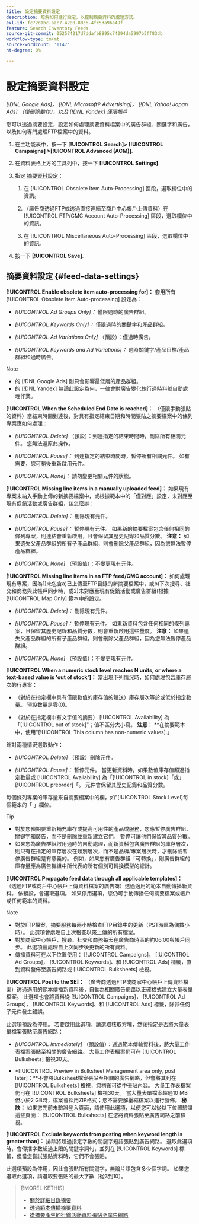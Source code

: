 ```yaml
---
title: 設定摘要資料設定
description: 瞭解如何進行設定，以控制摘要資料的處理方式。
exl-id: fc72d1bc-aac7-4280-80c6-4fc53a96a49f
feature: Search Inventory Feeds
source-git-commit: 052574217d7ddafb8895c74094da5997b5ff83db
workflow-type: tm+mt
source-wordcount: '1147'
ht-degree: 0%

---
```


# 設定摘要資料設定

*[!DNL Google Ads]， [!DNL Microsoft® Advertising]， [!DNL Yahoo! Japan Ads] （僅刪除動作），以及 [!DNL Yandex] 僅限帳戶*

您可以透過摘要設定，設定如何處理摘要資料檔案中的廣告群組、關鍵字和廣告，以及如何專門處理FTP檔案中的資料。

1. 在主功能表中，按一下 **[!UICONTROL Search]> [!UICONTROL Campaigns] >[!UICONTROL Advanced (ACM)]**.

1. 在資料表格上方的工具列中，按一下 **[!UICONTROL Settings]**.

1. 指定 [摘要資料設定](#feed-data-settings)：

   1. 在 [!UICONTROL Obsolete Item Auto-Processing] 區段，選取欄位中的資訊。

   1. （廣告商透過FTP或透過直接連結至商戶中心帳戶上傳資料）在 [!UICONTROL FTP/GMC Account Auto-Processing] 區段，選取欄位中的資訊。

   1. 在 [!UICONTROL Miscellaneous Auto-Processing] 區段，選取欄位中的資訊。

1. 按一下 **[!UICONTROL Save]**.

## 摘要資料設定 {#feed-data-settings}

**[!UICONTROL Enable obsolete item auto-processing for]：** 套用所有 [!UICONTROL Obsolete Item Auto-processing] 設定為：

* *[!UICONTROL Ad Groups Only]：* 僅限過時的廣告群組。

* *[!UICONTROL Keywords Only]：* 僅限過時的關鍵字和產品群組。

* *[!UICONTROL Ad Variations Only]* （預設）：僅過時廣告。

* *[!UICONTROL Keywords and Ad Variations]：* 過時關鍵字/產品目標/產品群組和過時廣告。

>[!NOTE]
>
>* 的 [!DNL Google Ads] 則只會影響最低層的產品群組。
>* 的 [!DNL Yandex] 無論此設定為何，一律會對廣告變化執行過時料號自動處理作業。

**[!UICONTROL When the Scheduled End Date is reached]：** （僅限手動張貼的資料）當結束時間到達後，對具有指定結束日期和時間張貼之摘要檔案中的條列專案應如何處理：

* *[!UICONTROL Delete]* （預設）：到達指定的結束時間時，刪除所有相關元件。 您無法還原此操作。

* *[!UICONTROL Pause]：* 到達指定的結束時間時，暫停所有相關元件。 如有需要，您可稍後重新啟用元件。

* *[!UICONTROL None]：* 請勿變更相關元件的狀態。

**[!UICONTROL Missing line items in a manually uploaded feed]：** 如果現有專案未納入手動上傳的新摘要檔案中，或根據範本中的「僅對應」設定，未對應至現有促銷活動或廣告群組，該怎麼辦：

* *[!UICONTROL Delete]：* 刪除現有元件。

* *[!UICONTROL Pause]：* 暫停現有元件。 如果新的摘要檔案包含任何相同的條列專案，則連結會重新啟用，且會保留其歷史記錄和品質分數。 **注意：** 如果遺失父產品群組的所有子產品群組，則會刪除父產品群組，因為您無法暫停產品群組。

* *[!UICONTROL None]* （預設值）：不變更現有元件。

**[!UICONTROL Missing line items in an FTP feed/GMC account]：** 如何處理現有專案，因為1)未包含a)已上傳至FTP目錄的新摘要檔案中，或b)下次搜尋、社交和商務與此帳戶同步時，或2)未對應至現有促銷活動或廣告群組(根據 [!UICONTROL Map Only] 範本中的設定。

* *[!UICONTROL Delete]：* 刪除現有元件。

* *[!UICONTROL Pause]：* 暫停現有元件。 如果新資料包含任何相同的條列專案，且保留其歷史記錄和品質分數，則會重新啟用這些量度。 **注意：** 如果遺失父產品群組的所有子產品群組，則會刪除父產品群組，因為您無法暫停產品群組。

* *[!UICONTROL None]* （預設值）：不變更現有元件。

**[!UICONTROL When a numeric stock level reaches N units, or where a text-based value is 'out of stock']：** 當出現下列情況時，如何處理包含庫存層次的行專案：

* （對於在指定欄中具有僅限數值的庫存值的饋送）庫存層次等於或低於指定數量。 預設數量是零(0)。

* （對於在指定欄中有文字值的摘要） [!UICONTROL Availability] 為「[!UICONTROL out of stock]&quot;；值不區分大小寫。 **注意：** **在摘要範本中，使用&quot;[!UICONTROL This column has non-numeric values].」

針對兩種情況選取動作：

* *[!UICONTROL Delete]* （預設）刪除元件。

* *[!UICONTROL Pause]：* 暫停元件。 當更新資料時，如果數值庫存值超過指定數量或 [!UICONTROL Availability] 為「[!UICONTROL in stock]「或」[!UICONTROL preorder]「。 元件會保留其歷史記錄和品質分數。

每個條列專案的庫存量來自摘要檔案中的欄，如&quot;[!UICONTROL Stock Level]每個範本的「 」欄位。

>[!TIP]
>
>* 對於您預期要重新補充庫存或提高可用性的產品或服務，您應暫停廣告群組、關鍵字和廣告，而不是刪除並重新建立它們。 暫停可讓他們保留其品質分數。
>* 如果您為廣告群組啟用過時的自動處理，而新資料包含廣告群組的庫存層次，則只有在指定的庫存層次在類別層次，而不是品牌/專案層次時，才刪除或暫停廣告群組是有意義的。 例如，如果您有廣告群組「可轉換」，則廣告群組的庫存量應為廣告群組中所代表的所有個別可轉換模型的總計。

**[!UICONTROL Propagate feed data through all applicable templates]：** （透過FTP或商戶中心帳戶上傳資料檔案的廣告商）透過適用的範本自動傳播新資料。 依預設，會選取選項。 如果停用選項，您仍可手動傳播任何摘要檔案或帳戶或任何範本的資料。

>[!NOTE]
>
>* 對於FTP檔案，摘要服務每兩小時檢查FTP目錄中的更新（PST時區為偶數小時）。 此選項會處理自上次檢查以來上傳的所有檔案。
>* 對於商家中心帳戶，搜尋、社交和商務每天在廣告商時區的約06:00與帳戶同步。 此選項會處理自上次同步後更新的所有資料。
>* 傳播資料可在以下位置使用： [!UICONTROL Campaigns]， [!UICONTROL Ad Groups]， [!UICONTROL Keywords]、和 [!UICONTROL Ads] 標籤，直到資料發佈至廣告網路或 [!UICONTROL Bulksheets] 檢視。

**[!UICONTROL Post to the SE]：** （廣告商透過FTP或商家中心帳戶上傳資料檔案）透過適用的範本傳播新資料後，自動為相關廣告網路以正確格式建立大量表單檔案。 此選項也會將資料從 [!UICONTROL Campaigns]， [!UICONTROL Ad Groups]， [!UICONTROL Keywords]、和 [!UICONTROL Ads] 標籤，除非任何子元件發生錯誤。

此選項預設為停用。 若要啟用此選項，請選取核取方塊，然後指定是否將大量表單檔案張貼至廣告網路：

* *[!UICONTROL Immediately]* （預設值）：透過範本傳輸資料後，將大量工作表檔案張貼至相關的廣告網路。 大量工作表檔案仍可在 [!UICONTROL Bulksheets] 檢視30天。

* *[!UICONTROL Preview in Bulksheet Management area only, post later]：**不會將Bulksheet檔案張貼至相關的廣告網路，但會將其列在 [!UICONTROL Bulksheets] 檢視，您稍後可從中張貼內容。 大量工作表檔案仍可在 [!UICONTROL Bulksheets] 檢視30天。 當大量表單檔案超過10 MB但小於2 GB時，檔案會採用ZIP格式；您不需要解壓縮檔案以進行發佈。 **秘訣：** 如果您先前未驗證登入頁面，請使用此選項，以便您可以從以下位置驗證這些頁面： [!UICONTROL Bulksheets] 在您將資料張貼至廣告網路之前檢視。

**[!UICONTROL Exclude keywords from posting when keyword length is greater than]：** 排除將超過指定字數的關鍵字短語張貼到廣告網路。 選取此選項時，會傳播字數超過上限的關鍵字詞句，並列在 [!UICONTROL Keywords] 標籤，但當您嘗試張貼資料時，它們不會張貼。

此選項預設為停用，因此會張貼所有關鍵字，無論片語包含多少個字詞。 如果您選取此選項，請選取要張貼的最大字數（從3到10）。

>[!MORELIKETHIS]
>
>* [關於詳細目錄摘要](/help/search-social-commerce/campaign-management/inventory-feeds/inventory-feeds-about.md)
>* [透過範本傳播摘要資料](/help/search-social-commerce/campaign-management/inventory-feeds/feed-data-propagate.md)
>* [從摘要產生的行銷活動資料張貼至廣告網路](propagated-data-post.md)
